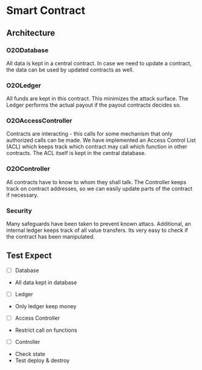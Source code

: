 # Smart Contract

## Architecture

### O2ODatabase
All data is kept in a central contract. In case we need to update a contract, the data can be used by updated contracts as well.

### O2OLedger
All funds are kept in this contract. This minimizes the attack surface. The Ledger performs the actual payout if the payout contracts decides so.

### O2OAccessController
Contracts are interacting - this calls for some mechanism that only authorized calls can be made.
We have implemented an Access Control List (ACL) which keeps track which contract may call which function in other contracts.
The ACL itself is kept in the central database.

### O2OController
All contracts have to know to whom they shall talk.
The Controller keeps track on contract addresses, so we can easily update parts of the contract if necessary.

### Security
Many safeguards have been taken to prevent known attacs. Additional, an internal ledger keeps track of all value transfers.
Its very easy to check if the contract has been manipulated.


## Test Expect
- [ ] Database

+ All data kept in database

- [ ] Ledger

+ Only ledger keep money

- [ ] Access Controller

+ Restrict call on functions

- [ ] Controller

+ Check state
+ Test deploy & destroy



